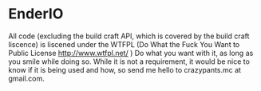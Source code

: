 EnderIO
=======

All code (excluding the build craft API, which is covered by the build craft liscence) is liscened under the WTFPL (Do What the Fuck You Want to Public License http://www.wtfpl.net/ )
Do what you want with it, as long as you smile while doing so. While it is not a requirement, it would be nice to know if it is being used and how, so send me hello to crazypants.mc at gmail.com.

